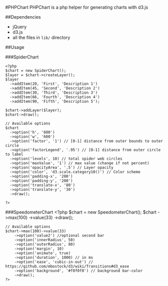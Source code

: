 #PHPChart
PHPChart is a php helper for generating charts with d3.js

##Dependencies

* jQuery
* d3.js
* all the files in `lib/` directory

##Usage

###SpiderChart

    <?php
    $chart = new SpiderChart();
    $layer = $chart->createLayer();
    $layer
      ->addItem(20, 'First', 'Description 1')
      ->addItem(45, 'Second', 'Description 2')
      ->addItem(30, 'Third', 'Description 3')
      ->addItem(66, 'Fourth', 'Description 4')
      ->addItem(90, 'Fifth', 'Description 5');

    $chart->addLayer($layer);
    $chart->draw();

    // Available options
    $chart
      ->option('h', '600')
      ->option('w', '600')
      ->option('factor', '1') // [0-1] distance from outer bounds to outer circle
      ->option('factorLegend', '.95') // [0-1] distance from outer circle to label
      ->option('levels', 10) // total spider web circles
      ->option('maxValue', '1') // max value (change if not percent)
      ->option('opacityArea', '.5') // Layer opacity
      ->option('color', 'd3.scale.category10()') // Color scheme
      ->option('padding-x', '200')
      ->option('padding-y', '200')
      ->option('translate-x', '80')
      ->option('translate-y', '30')
      ->draw();

    ?>

###SpeedometerChart
    <?php
    $chart = new SpeedometerChart();
    $chart
        ->max(100)
        ->value(33)
        ->draw();

    // Available options
    $chart->max(100)->value(33)
        ->option('value2') //optional second bar
        ->option('innerRadius', 50)
        ->option('outerRadius', 80)
        ->option('margin', 10)
        ->option('animate', true)
        ->option('duration', 1000) // in ms
        ->option('ease', 'cubic-in-out') // https://github.com/mbostock/d3/wiki/Transitions#d3_ease
        ->option('background', '#f0f0f0') // background bar-color
        ->draw();
    ?>
